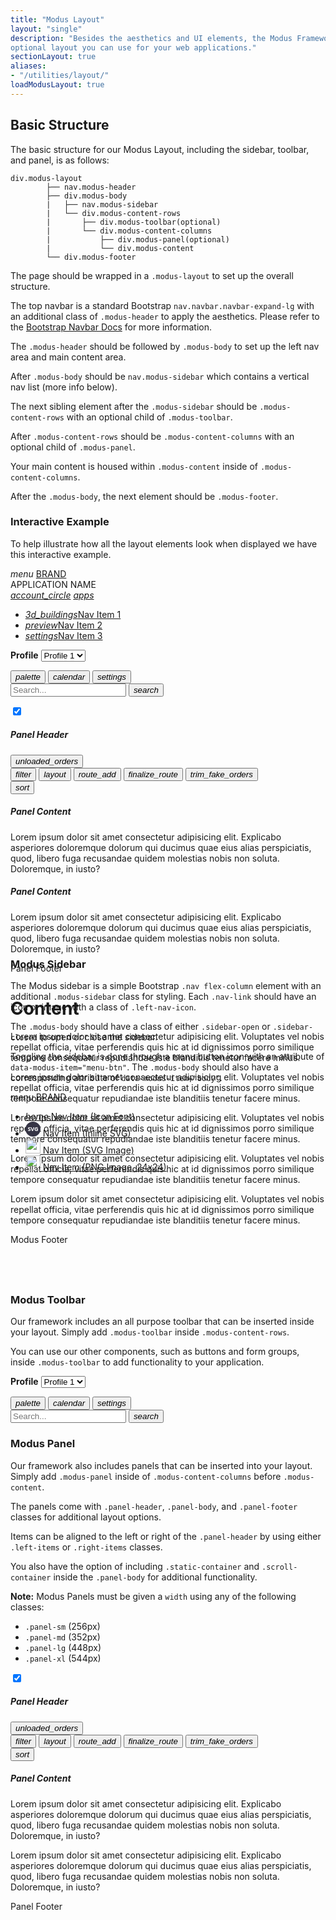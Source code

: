 ```yaml
---
title: "Modus Layout"
layout: "single"
description: "Besides the aesthetics and UI elements, the Modus Framework has an
optional layout you can use for your web applications."
sectionLayout: true
aliases:
- "/utilities/layout/"
loadModusLayout: true
---
```


## Basic Structure

The basic structure for our Modus Layout, including the sidebar,
toolbar, and panel, is as follows:

```text
div.modus-layout
        ├── nav.modus-header
        ├── div.modus-body
        |   ├── nav.modus-sidebar
        |   └── div.modus-content-rows
        |       ├── div.modus-toolbar(optional)
        |       └── div.modus-content-columns
        |           ├── div.modus-panel(optional)
        |           └── div.modus-content
        └── div.modus-footer
```

The page should be wrapped in a `.modus-layout` to set up the
overall structure.

The top navbar is a standard Bootstrap
`nav.navbar.navbar-expand-lg` with an additional class of
`.modus-header` to apply the aesthetics. Please refer to the
<a href="https://getbootstrap.com/docs/4.6/components/navbar/">Bootstrap Navbar Docs</a>
for more information.

The `.modus-header` should be followed by
`.modus-body` to set up the left nav area and main content
area.

After `.modus-body` should be
`nav.modus-sidebar` which contains a vertical nav list (more
info below).

The next sibling element after the `.modus-sidebar` should be
`.modus-content-rows` with an optional child of
`.modus-toolbar`.

After `.modus-content-rows` should be
`.modus-content-columns` with an optional child of
`.modus-panel`.

Your main content is housed within `.modus-content` inside of
`.modus-content-columns`.

After the `.modus-body`, the next element should be
`.modus-footer`.

### Interactive Example

To help illustrate how all the layout elements look when displayed
 we have this interactive example.

<div class="guide-example-block">
  <div class="guide-sample position-relative p-0 border" id="interactiveExample"
        style="height: 600px; z-index: 10;">
        <!-- Modus Layout Page Wrapper -->
        <div class="modus-layout">
          <!-- Modus Header -->
          <nav class="navbar nav navbar-expand-lg modus-header" id="modusHeader">
            <!-- Menu Button -->
            <a id="menuButton" data-modus-item="menu-btn"><i class="modus-icon material-icons menu-btn">menu</i></a>
            <!-- Navbar Brand -->
            <a href="#interactive-example" class="navbar-brand">BRAND</a>
            <div class="navbar-nav mr-auto">
              <div class="navbar-text">
                <span class="h3">APPLICATION NAME</span>
              </div>
            </div>
            <!-- Navbar Nav -->
            <div class="collapse navbar-collapse">
              <div class="navbar-nav ml-auto">
                <a href="#interactive-example" class="btn btn-lg btn-icon-only btn-text-primary"><i
                    class="modus-icon material-icons">account_circle</i></a>
                <a href="#interactive-example" class="btn btn-lg btn-icon-only btn-text-primary"><i
                    class="modus-icon material-icons">apps</i></a>
              </div>
            </div>
          </nav>
          <!-- Modus Body Wrapper -->
          <div class="modus-body sidebar-closed" data-modus-item="body" id="modusBody">
            <nav class="nav flex-column modus-sidebar" id="modusSidebar">
              <!-- Modus Sidebar -->
              <ul>
                <li>
                  <a href="#interactive-example" class="nav-link active">
                  <span class="left-nav-icon"><i class="modus-icons">3d_buildings</i></span>Nav Item 1</a>
                </li>
                <li>
                  <a href="#interactive-example" class="nav-link">
                  <span class="left-nav-icon"><i class="modus-icons">preview</i></span>Nav Item 2</a>
                </li>
                <li>
                  <a href="#interactive-example" class="nav-link">
                  <span class="left-nav-icon"><i class="modus-icon material-icons">settings</i></span>Nav Item 3</a>
                </li>
              </ul>
            </nav>
            <div class="modus-content-rows" id="modusContentRows">
              <div class="modus-toolbar" id="modusToolbar">
                <!-- Modus Toolbar -->
                <form class="form-inline ml-3 mr-5">
                  <div class="form-group">
                    <label class="mr-2" for=""><strong>Profile</strong></label>
                    <select class="form-control" name="" id="">
                      <option>Profile 1</option>
                      <option>Profile 2</option>
                      <option>Profile 3</option>
                    </select>
                  </div>
                </form>
                <button class="btn btn-text-dark btn-lg btn-icon-only">
                  <i class="modus-icon material-icons">palette</i>
                </button>
                <button class="btn btn-text-dark btn-lg btn-icon-only">
                  <i class="modus-icons">calendar</i>
                </button>
                <button class="btn btn-text-dark btn-lg btn-icon-only">
                  <i class="modus-icon material-icons">settings</i>
                </button>
                <form class="form-inline ml-5" onsubmit="return false;">
                  <input type="text" class="form-control" placeholder="Search..." />
                  <button class="btn btn-text-dark btn-lg btn-icon-only ml-2">
                    <i class="modus-icon material-icons">search</i>
                  </button>
                </form>
              </div>
              <div class="modus-content-columns" id="modusContentColumns">
                <div class="modus-panel panel-lg shadow-sm" id="modusPanel">
                  <!-- Modus Panel -->
                  <!-- Panel Header -->
                  <div class="panel-header">
                    <div class="left-items ml-2">
                      <div class="custom-control custom-switch">
                        <input type="checkbox" checked="" class="custom-control-input" id="customSwitch"
                          name="example1" />
                        <label class="custom-control-label" for="customSwitch"></label>
                      </div>
                    </div>
                    <h5>Panel Header</h5>
                    <div class="right-items mr-2">
                      <button class="btn btn-icon-only btn-text-dark">
                        <i class="modus-icons">unloaded_orders</i>
                      </button>
                    </div>
                  </div>
                  <!-- Panel Body -->
                  <div class="panel-body" style="flex-grow: 1;">
                    <div class="static-container">
                      <div class="d-flex">
                        <button class="btn btn-icon-only btn-text-dark">
                          <i class="modus-icons">filter</i>
                        </button>
                        <button class="btn btn-icon-only btn-text-dark">
                          <i class="modus-icons">layout</i>
                        </button>
                        <button class="btn btn-icon-only btn-text-dark">
                          <i class="modus-icons">route_add</i>
                        </button>
                        <button class="btn btn-icon-only btn-text-dark disabled">
                          <i class="modus-icons">finalize_route</i>
                        </button>
                        <button class="btn btn-icon-only btn-text-dark disabled">
                          <i class="modus-icons">trim_fake_orders</i>
                        </button>
                      </div>
                      <div class="d-flex">
                        <button class="btn btn-icon-only btn-text-dark align-self-end">
                          <i class="modus-icons">sort</i>
                        </button>
                      </div>
                    </div>
                    <div class="scroll-container p-2">
                      <div class="card">
                        <div class="card-body">
                          <h5 class="card-title">Panel Content</h5>
                          <p>
                            Lorem ipsum dolor sit amet consectetur adipisicing
                            elit. Explicabo asperiores doloremque dolorum qui
                            ducimus quae eius alias perspiciatis, quod, libero
                            fuga recusandae quidem molestias nobis non soluta.
                            Doloremque, in iusto?
                          </p>
                        </div>
                      </div>
                      <div class="card mt-3">
                        <div class="card-body">
                          <h5 class="card-title">Panel Content</h5>
                          <p>
                            Lorem ipsum dolor sit amet consectetur adipisicing
                            elit. Explicabo asperiores doloremque dolorum qui
                            ducimus quae eius alias perspiciatis, quod, libero
                            fuga recusandae quidem molestias nobis non soluta.
                            Doloremque, in iusto?
                          </p>
                        </div>
                      </div>
                    </div>
                  </div>
                  <!-- Panel Footer -->
                  <div class="panel-footer">Panel Footer</div>
                </div>
                <div class="modus-content p-5" id="modusContent">
                  <!-- Modus Content -->
                  <h1>Content</h1>
                  <p>
                    Lorem ipsum dolor sit amet consectetur adipisicing elit.
                    Voluptates vel nobis repellat officia, vitae perferendis
                    quis hic at id dignissimos porro similique tempore
                    consequatur repudiandae iste blanditiis tenetur facere
                    minus.
                  </p>
                  <p>
                    Lorem ipsum dolor sit amet consectetur adipisicing elit.
                    Voluptates vel nobis repellat officia, vitae perferendis
                    quis hic at id dignissimos porro similique tempore
                    consequatur repudiandae iste blanditiis tenetur facere
                    minus.
                  </p>
                  <p>
                    Lorem ipsum dolor sit amet consectetur adipisicing elit.
                    Voluptates vel nobis repellat officia, vitae perferendis
                    quis hic at id dignissimos porro similique tempore
                    consequatur repudiandae iste blanditiis tenetur facere
                    minus.
                  </p>
                  <p>
                    Lorem ipsum dolor sit amet consectetur adipisicing elit.
                    Voluptates vel nobis repellat officia, vitae perferendis
                    quis hic at id dignissimos porro similique tempore
                    consequatur repudiandae iste blanditiis tenetur facere
                    minus.
                  </p>
                  <p>
                    Lorem ipsum dolor sit amet consectetur adipisicing elit.
                    Voluptates vel nobis repellat officia, vitae perferendis
                    quis hic at id dignissimos porro similique tempore
                    consequatur repudiandae iste blanditiis tenetur facere
                    minus.
                  </p>
                </div>
              </div>
            </div>
          </div>
          <!-- Modus Footer -->
          <div class="modus-footer">Modus Footer</div>
        </div>
      </div>
</div>

### Modus Sidebar

The Modus sidebar is a simple Bootstrap
<code>.nav flex-column</code> element with an additional
<code>.modus-sidebar</code> class for styling. Each
<code>.nav-link</code> should have an icon or image with a class of
<code>.left-nav-icon</code>.

The <code>.modus-body</code> should have a class of either
<code>.sidebar-open</code> or <code>.sidebar-closed</code> to open or
close the sidebar.

Toggling the sidebar is done through a menu button icon with an
attribute of <code>data-modus-item="menu-btn"</code>. The
<code>.modus-body</code> should also have a corresponding attribute of
<code>data-modus-item="body"</code>.

<div class="guide-example-block">
      <div class="guide-sample position-relative p-0 border" style="height: 300px; z-index: 10;" id="sidebarExample">
        <!-- Modus Layout Page Wrapper -->
        <div class="modus-layout">
          <!-- Modus Header -->
          <nav class="navbar navbar-expand-lg modus-header">
            <a data-modus-item="menu-btn"><i class="modus-icon material-icons menu-btn">menu</i></a>
            <a href="#modus-sidebar" class="navbar-brand">BRAND</a>
          </nav>
          <!-- Modus Body Wrapper -->
          <div class="modus-body sidebar-open" data-modus-item="body">
            <!-- Modus Sidebar -->
            <nav class="nav flex-column modus-sidebar">
              <ul>
                <li>
                  <a class="nav-link active" href="#modus-sidebar"><span class="left-nav-icon"><i
                        class="material-icons">home</i></span>
                    Nav Item (Icon Font)
                  </a>
                </li>
                <li>
                  <a class="nav-link" href="#modus-sidebar"><span class="left-nav-icon">
                  <svg height="24" width="24">
                        <circle cx="12" cy="12" r="12" fill="#363545"></circle>
                        <text fill="#ffffff" text-anchor="middle" font-size="9" font-weight="700"
                          font-family="Open Sans" x="12" y="15">
                          SVG
                        </text>
                      </svg></span>
                    Nav Item (Inline SVG)
                  </a>
                </li>
                <li>
                  <a class="nav-link" href="#modus-sidebar"><span class="left-nav-icon">
                  <img src="/img/route.svg" height="24" width="24" alt="" /></span>
                    Nav Item (SVG Image)
                  </a>
                </li>
                <li>
                  <a class="nav-link" href="#modus-sidebar"><span class="left-nav-icon">
                  <img src="/img/check-mark-orange.png" height="24" width="24"
                        style="min-width: 24px;" alt="" /></span>
                    Nav Item (PNG Image, 24x24)
                  </a>
                </li>
              </ul>
            </nav>
          </div>
        </div>
      </div>
</div>

### Modus Toolbar

Our framework includes an all purpose toolbar that can be inserted
inside your layout. Simply add `.modus-toolbar` inside
`.modus-content-rows`.

You can use our other components, such as buttons and form groups,
inside `.modus-toolbar` to add functionality to your
application.

<div class="guide-example-block">
  <div class="guide-sample position-relative p-0 border" style="z-index: 10;" id="example-block2">
    <!-- Modus Layout Page Wrapper -->
    <div class="modus-layout">
      <!-- Modus Body Wrapper -->
      <div class="modus-body">
        <div class="modus-content-rows">
          <!-- Modus Toolbar -->
          <div class="modus-toolbar">
            <form class="form-inline ml-3 mr-5">
              <div class="form-group">
                <label class="mr-2" for=""><strong>Profile</strong></label>
                <select class="form-control" name="" id="">
                  <option>Profile 1</option>
                  <option>Profile 2</option>
                  <option>Profile 3</option>
                </select>
              </div>
            </form>
            <button class="btn btn-text-dark btn-lg btn-icon-only">
              <i class="modus-icon material-icons">palette</i>
            </button>
            <button class="btn btn-text-dark btn-lg btn-icon-only">
              <i class="modus-icons">calendar</i>
            </button>
            <button class="btn btn-text-dark btn-lg btn-icon-only">
              <i class="modus-icon material-icons">settings</i>
            </button>
            <form class="form-inline ml-5" onsubmit="return false;">
              <input type="text" class="form-control" placeholder="Search..." />
              <button class="btn btn-text-dark btn-lg btn-icon-only ml-2">
                <i class="modus-icon material-icons">search</i>
              </button>
            </form>
          </div>
        </div>
      </div>
    </div>
  </div>
</div>


### Modus Panel

Our framework also includes panels that can be inserted into your
layout. Simply add `.modus-panel` inside of
`.modus-content-columns` before `.modus-content`.

The panels come with `.panel-header`,
`.panel-body`, and `.panel-footer` classes for
additional layout options.

Items can be aligned to the left or right of the
`.panel-header` by using either `.left-items` or
`.right-items` classes.

You also have the option of including `.static-container` and
`.scroll-container` inside the `.panel-body` for
additional functionality.

**Note:** Modus Panels must be given a `width` using any of the following classes:

- `.panel-sm` (256px)
- `.panel-md` (352px)
- `.panel-lg` (448px)
- `.panel-xl` (544px)

<div class="guide-example-block">
  <div class="guide-sample position-relative p-0 border" style="height: 400px; z-index: 10;" id="example-block3">
    <!-- Modus Layout Page Wrapper -->
    <div class="modus-layout">
      <!-- Modus Body Wrapper -->
      <div class="modus-body">
        <div class="modus-content-rows">
          <div class="modus-content-columns">
            <!-- Modus Panel -->
            <div class="modus-panel panel-lg shadow-sm">
              <!-- Panel Header -->
              <div class="panel-header">
                <div class="left-items ml-2">
                  <div class="custom-control custom-switch">
                    <input type="checkbox" checked class="custom-control-input" id="exampleSwitch"
                      name="exampleSwitch" />
                    <label class="custom-control-label" for="exampleSwitch"></label>
                  </div>
                </div>
                <h5>Panel Header</h5>
                <div class="right-items mr-2">
                  <button class="btn btn-icon-only btn-text-dark">
                    <i class="modus-icons">unloaded_orders</i>
                  </button>
                </div>
              </div>
              <!-- Panel Body -->
              <div class="panel-body" style="flex-grow: 1;">
                <!-- Static Container -->
                <div class="static-container">
                  <div class="d-flex">
                    <button class="btn btn-icon-only btn-text-dark">
                      <i class="modus-icons">filter</i>
                    </button>
                    <button class="btn btn-icon-only btn-text-dark">
                      <i class="modus-icons">layout</i>
                    </button>
                    <button class="btn btn-icon-only btn-text-dark">
                      <i class="modus-icons">route_add</i>
                    </button>
                    <button class="btn btn-icon-only btn-text-dark disabled">
                      <i class="modus-icons">finalize_route</i>
                    </button>
                    <button class="btn btn-icon-only btn-text-dark disabled">
                      <i class="modus-icons">trim_fake_orders</i>
                    </button>
                  </div>
                  <div class="d-flex">
                    <button class="btn btn-icon-only btn-text-dark align-self-end">
                      <i class="modus-icons">sort</i>
                    </button>
                  </div>
                </div>
                <!-- Scroll Container -->
                <div class="scroll-container p-2">
                  <div class="card">
                    <div class="card-body">
                      <h5 class="card-title">Panel Content</h5>
                      <p>
                        Lorem ipsum dolor sit amet consectetur adipisicing
                        elit. Explicabo asperiores doloremque dolorum qui
                        ducimus quae eius alias perspiciatis, quod, libero
                        fuga recusandae quidem molestias nobis non soluta.
                        Doloremque, in iusto?
                      </p>
                      <p>
                        Lorem ipsum dolor sit amet consectetur adipisicing
                        elit. Explicabo asperiores doloremque dolorum qui
                        ducimus quae eius alias perspiciatis, quod, libero
                        fuga recusandae quidem molestias nobis non soluta.
                        Doloremque, in iusto?
                      </p>
                    </div>
                  </div>
                </div>
              </div>
              <!-- Panel Footer -->
              <div class="panel-footer">Panel Footer</div>
            </div>
            <!-- Modus Content -->
            <div class="modus-content"></div>
          </div>
        </div>
      </div>
    </div>
  </div>
</div>
